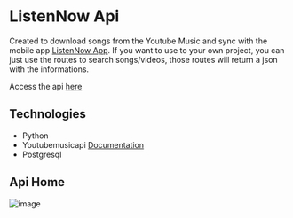 # ListenNow Api

Created to download songs from the Youtube Music and sync with the mobile app [ListenNow App](https://github.com/GeovaniTech/ListenNow-App).
If you want to use to your own project, you can just use the routes to search songs/videos, those routes will return a json with the informations.

Access the api [here](https://home.devpree.com.br/listennow)

## Technologies 
+ Python
+ Youtubemusicapi [Documentation](https://ytmusicapi.readthedocs.io/en/stable/)
+ Postgresql

## Api Home
![image](https://github.com/GeovaniTech/ListenNow-Api/assets/84943777/38cb5ba2-1e88-45c2-9cfc-e9c51c1cfe49)
